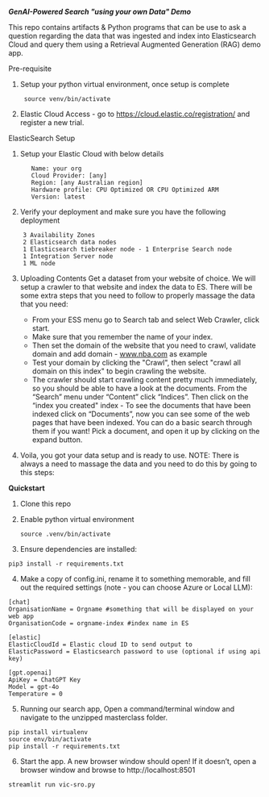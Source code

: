 ***GenAI-Powered Search "using your own Data" Demo***

This repo contains artifacts & Python programs that can be use to ask a question regarding the data that was ingested and index into Elasticsearch Cloud and query them using a Retrieval Augmented Generation (RAG) demo app.

Pre-requisite
1. Setup your python virtual environment, once setup is complete
    ```
     source venv/bin/activate
    ```
3. Elastic Cloud Access - go to https://cloud.elastic.co/registration/ and register a new trial.

ElasticSearch Setup

1. Setup your Elastic Cloud with below details
   ```
      Name: your org 
      Cloud Provider: [any]
      Region: [any Australian region]
      Hardware profile: CPU Optimized OR CPU Optimized ARM
      Version: latest
   ```
2. Verify your deployment and make sure you have the following deployment

  ```
      3 Availability Zones
      2 Elasticsearch data nodes
      1 Elasticsearch tiebreaker node - 1 Enterprise Search node
      1 Integration Server node
      1 ML node
  ```

3. Uploading Contents
   Get a dataset from your website of choice. We will setup a crawler to that website and index the data to ES.
   There will be some extra steps that you need to follow to properly massage the data that you need:
    
   - From your ESS menu go to Search tab and select Web Crawler, click start.
   - Make sure that you remember the name of your index.
   - Then set the domain of the website that you need to crawl, validate domain and add domain - www.nba.com as example
   - Test your domain by clicking the "Crawl", then select "crawl all domain on this index" to begin crawling the website.
   - The crawler should start crawling content pretty much immediately, so you should be able to have a look at the documents. From the “Search” menu under “Content” click “Indices”. Then click on the “index you created" index   - To see the documents that have been indexed click on “Documents”, now you can see some of the web pages that have been indexed. You can do a basic search through them if you want! Pick a document, and open it up by clicking on the expand button.

4. Voila, you got your data setup and is ready to use.
   NOTE: There is always a need to massage the data and you need to do this by going to this steps:

   
   
    
**Quickstart**
 
1. Clone this repo
2. Enable python virtual environment

   ```source .venv/bin/activate```

3. Ensure dependencies are installed:

  ```pip3 install -r requirements.txt```

4. Make a copy of config.ini, rename it to something memorable, and fill out the required settings (note - you can choose Azure or Local LLM):

  ```
 [chat]
 OrganisationName = Orgname #something that will be displayed on your web app
 OrganisationCode = orgname-index #index name in ES

 [elastic]
 ElasticCloudId = Elastic cloud ID to send output to
 ElasticPassword = Elasticsearch password to use (optional if using api key)

 [gpt.openai]
 ApiKey = ChatGPT Key
 Model = gpt-4o
 Temperature = 0
```

5. Running our search app, Open a command/terminal window and navigate to the unzipped masterclass folder.

 ```
 pip install virtualenv
 source env/bin/activate
 pip install -r requirements.txt
 ```

6. Start the app. A new browser window should open! If it doesn’t, open a browser window and browse to http://localhost:8501

 ```
 streamlit run vic-sro.py
 ```

